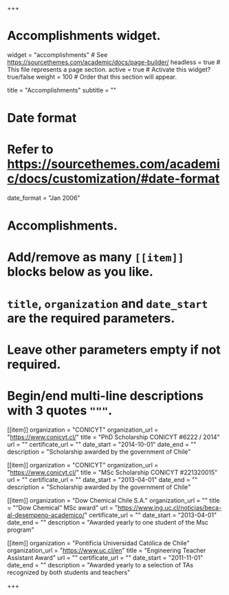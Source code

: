 +++
# Accomplishments widget.
widget = "accomplishments"  # See https://sourcethemes.com/academic/docs/page-builder/
headless = true  # This file represents a page section.
active = true  # Activate this widget? true/false
weight = 100  # Order that this section will appear.

title = "Accomplish&shy;ments"
subtitle = ""

# Date format
#   Refer to https://sourcethemes.com/academic/docs/customization/#date-format
date_format = "Jan 2006"

# Accomplishments.
#   Add/remove as many `[[item]]` blocks below as you like.
#   `title`, `organization` and `date_start` are the required parameters.
#   Leave other parameters empty if not required.
#   Begin/end multi-line descriptions with 3 quotes `"""`.


[[item]]
  organization = "CONICYT"
  organization_url = "https://www.conicyt.cl/"
  title = "PhD Scholarship CONICYT #6222 / 2014"
  url = ""
  certificate_url = ""
  date_start = "2014-10-01"
  date_end = ""
  description = "Scholarship awarded by the government of Chile"

[[item]]
  organization = "CONICYT"
  organization_url = "https://www.conicyt.cl/"
  title = "MSc Scholarship CONICYT #221320015"
  url = ""
  certificate_url = ""
  date_start = "2013-04-01"
  date_end = ""
  description = "Scholarship awarded by the government of Chile"

[[item]]
  organization = "Dow Chemical Chile S.A."
  organization_url = ""
  title = "“Dow Chemical” MSc award"
  url = "https://www.ing.uc.cl/noticias/beca-al-desempeno-academico/"
  certificate_url = ""
  date_start = "2013-04-01"
  date_end = ""
  description = "Awarded yearly to one student of the Msc program"

[[item]]
  organization = "Pontificia Universidad Católica de Chile"
  organization_url = "https://www.uc.cl/en"
  title = "Engineering Teacher Assistant Award"
  url = ""
  certificate_url = ""
  date_start = "2011-11-01"
  date_end = ""
  description = "Awarded yearly to a selection of TAs recognized by both students and teachers"

+++
